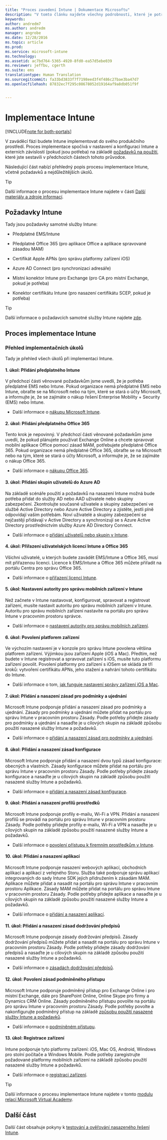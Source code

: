 ```yaml
---
title: "Proces zavedení Intune | Dokumentace Microsoftu"
description: "V tomto článku najdete všechny podrobnosti, které je potřeba vzít v úvahu při zavádění cloudového řešení do vašeho prostředí."
keywords: 
author: andredm7
ms.author: andredm
manager: angrobe
ms.date: 12/28/2016
ms.topic: article
ms.prod: 
ms.service: microsoft-intune
ms.technology: 
ms.assetid: ac7bd764-5365-4920-8fd0-ea57d5ebe039
ms.reviewer: jeffbu, cgerth
ms.suite: ems
translationtype: Human Translation
ms.sourcegitcommit: fa33bd3833f7f7198eed3f4f486c27bae3ba47d7
ms.openlocfilehash: 87832ec7f295c08678052d19164af9a8db051f9f


---
```


# <a name="intune-implementation"></a>Implementace Intune

[!INCLUDE[note for both-portals](../includes/note-for-both-portals.md)]

V zaváděcí fázi budete Intune implementovat do svého produkčního prostředí. Proces implementace spočívá v nastavení a konfiguraci Intune a externích závislostí (pokud jsou potřeba) na základě [požadavků na použití](section-3-determine-use-case-requirements.md), které jste sestavili v předchozích částech tohoto průvodce.

Následující část nabízí přehledný popis procesu implementace Intune, včetně požadavků a nejdůležitějších úkolů.

>[!TIP]
> Další informace o procesu implementace Intune najdete v části [Další materiály a zdroje informací](additional-resources.md).

## <a name="intune-requirements"></a>Požadavky Intune

Tady jsou požadavky samotné služby Intune:

-   Předplatné EMS/Intune

-   Předplatné Office 365 (pro aplikace Office a aplikace spravované zásadou MAM)

-   Certifikát Apple APNs (pro správu platformy zařízení iOS)

-   Azure AD Connect (pro synchronizaci adresáře)

-   Místní konektor Intune pro Exchange (pro CA pro místní Exchange, pokud je potřeba)

-   Konektor certifikátu Intune (pro nasazení certifikátu SCEP, pokud je potřeba)

>[!TIP]
> Další informace o požadavcích samotné služby Intune najdete [zde](https://docs.microsoft.com/intune/get-started/what-to-know-before-you-start-microsoft-intune).

## <a name="intune-implementation-process"></a>Proces implementace Intune

### <a name="overview-of-implementation-tasks"></a>Přehled implementačních úkolů

Tady je přehled všech úkolů při implementaci Intune.

#### <a name="task-1-add-intune-subscription"></a>1. úkol: Přidání předplatného Intune

V předchozí části věnované požadavkům jsme uvedli, že je potřeba předplatné EMS nebo Intune. Pokud organizace nemá předplatné EMS nebo Intune, obraťte se na Microsoft nebo na tým, které se stará o účty Microsoft, a informujte je, že se zajímáte o nákup řešení Enterprise Mobility + Security (EMS) nebo Intune.

-   Další informace o [nákupu Microsoft Intune](https://www.microsoft.com/en-us/cloud-platform/microsoft-intune-pricing).

#### <a name="task-2-add-office-365-subscription"></a>2. úkol: Přidání předplatného Office 365

Tento krok je nepovinný. V předchozí části věnované požadavkům jsme uvedli, že pokud plánujete používat Exchange Online a chcete spravovat mobilní aplikace Office pomocí zásad MAM, potřebujete předplatné Office 365. Pokud organizace nemá předplatné Office 365, obraťte se na Microsoft nebo na tým, které se stará o účty Microsoft, a informujte je, že se zajímáte o nákup Office 365.

-   Další informace o [nákupu Office 365](https://products.office.com/business/compare-office-365-for-business-plans).

#### <a name="task-3-add-users-groups-in-azure-ad"></a>3. úkol: Přidání skupin uživatelů do Azure AD

Na základě scénáře použití a požadavků na nasazení Intune možná bude potřeba přidat do služby AD nebo AAD uživatele nebo skupiny zabezpečení. Zkontrolujte současné uživatele a skupiny zabezpečení ve službě Active Directory nebo Azure Active Directory a zjistěte, jestli plně odpovídají vašim potřebám. Noví uživatelé a skupiny zabezpečení se nejčastěji přidávají v Active Directory a synchronizují se s Azure Active Directory prostřednictvím služby Azure AD Directory Connect.

-   Další informace o [přidání uživatelů nebo skupin v Intune](https://docs.microsoft.com/intune/get-started/start-with-a-paid-subscription-to-microsoft-intune-step-3).

#### <a name="task-4-assign-intune-and-office-365-user-licenses"></a>4. úkol: Přiřazení uživatelských licencí Intune a Office 365

Všichni uživatelé, u kterých budete zavádět EMS/Intune a Office 365, musí mít přiřazenou licenci. Licence k EMS/Intune a Office 365 můžete přiřadit na portálu Centra pro správu Office 365.

-   Další informace o [přiřazení licencí Intune](https://docs.microsoft.com/intune/get-started/start-with-a-paid-subscription-to-microsoft-intune-step-4).

#### <a name="task-5-set-mobile-device-management-authority-to-intune"></a>5. úkol: Nastavení autority pro správu mobilních zařízení v Intune

Než začnete v Intune nastavovat, konfigurovat, spravovat a registrovat zařízení, musíte nastavit autoritu pro správu mobilních zařízení v Intune. Autoritu pro správu mobilních zařízení nastavíte na portálu pro správu Intune v pracovním prostoru správce.

-   Další informace o [nastavení autority pro správu mobilních zařízení](https://docs.microsoft.com/intune/deploy-use/prerequisites-for-enrollment#step-2-set-mdm-authority).

#### <a name="task-6-enable-device-platforms"></a>6. úkol: Povolení platforem zařízení

Ve výchozím nastavení je v konzole pro správu Intune povolena většina platforem zařízení. Výjimkou jsou zařízení Apple (iOS a Mac). Předtím, než budete v Intune registrovat a spravovat zařízení s iOS, musíte tuto platformu zařízení povolit. Povolení platformy pro zařízení s iOSem se skládá ze tří kroků: vytvoření certifikátu APNs, jeho stažení a nahrání tohoto certifikátu do Intune.

-   Další informace o tom, [jak funguje nastavení správy zařízení iOS a Mac](https://docs.microsoft.com/intune/deploy-use/set-up-ios-and-mac-management-with-microsoft-intune).

#### <a name="task-7-add-and-deploy-terms-and-conditions-policies"></a>7. úkol: Přidání a nasazení zásad pro podmínky a ujednání

Microsoft Intune podporuje přidání a nasazení zásad pro podmínky a ujednání. Zásady pro podmínky a ujednání můžete přidat na portálu pro správu Intune v pracovním prostoru Zásady. Podle potřeby přidejte zásady pro podmínky a ujednání a nasaďte je u cílových skupin na základě způsobu použití nasazené služby Intune a požadavků.

-   Další informace o [přidání a nasazení zásad pro podmínky a ujednání](https://docs.microsoft.com/intune/deploy-use/terms-and-condition-policy-settings-in-microsoft-intune).

#### <a name="task-8-add-and-deploy-configuration-policies"></a>8. úkol: Přidání a nasazení zásad konfigurace

Microsoft Intune podporuje přidání a nasazení dvou typů zásad konfigurace: obecných a vlastních. Zásady konfigurace můžete přidat na portálu pro správu Intune v pracovním prostoru Zásady. Podle potřeby přidejte zásady konfigurace a nasaďte je u cílových skupin na základě způsobu použití nasazené služby Intune a požadavků.

-   Další informace o [přidání a nasazení zásad konfigurace](https://docs.microsoft.com/intune/deploy-use/manage-settings-and-features-on-your-devices-with-microsoft-intune-policies).

#### <a name="task-9-add-and-deploy-resource-profiles"></a>9. úkol: Přidání a nasazení profilů prostředků

Microsoft Intune podporuje profily e-mailu, Wi-Fi a VPN. Přidání a nasazení profilů se provádí na portálu pro správu Intune v pracovním prostoru Zásady. Podle potřeby přidejte profily e-mailu, Wi-Fi a VPN a nasaďte je u cílových skupin na základě způsobu použití nasazené služby Intune a požadavků.

-   Další informace o [povolení přístupu k firemním prostředkům v Intune](https://docs.microsoft.com/intune/deploy-use/enable-access-to-company-resources-with-microsoft-intune).

#### <a name="task-10-add-and-deploy-apps"></a>10. úkol: Přidání a nasazení aplikací

Microsoft Intune podporuje nasazení webových aplikací, obchodních aplikací a aplikací z veřejného Storu. Služba také podporuje správu aplikací integrovaných do sady Intune SDK jejich přidružením k zásadám MAM. Aplikace můžete přidat a nasadit na portálu pro správu Intune v pracovním prostoru Aplikace. Zásady MAM můžete přidat na portálu pro správu Intune v pracovním prostoru Zásady. Podle potřeby přidejte aplikace a nasaďte je u cílových skupin na základě způsobu použití nasazené služby Intune a požadavků.

-   Další informace o [přidání a nasazení aplikací](https://docs.microsoft.com/en-us/intune/deploy-use/deploy-apps).

#### <a name="task-11-add-and-deploy-compliance-policies"></a>11. úkol: Přidání a nasazení zásad dodržování předpisů

Microsoft Intune podporuje zásady dodržování předpisů. Zásady dodržování předpisů můžete přidat a nasadit na portálu pro správu Intune v pracovním prostoru Zásady. Podle potřeby přidejte zásady dodržování předpisů a nasaďte je u cílových skupin na základě způsobu použití nasazené služby Intune a požadavků.

-   Další informace o [zásadách dodržování předpisů](https://docs.microsoft.com/intune/deploy-use/introduction-to-device-compliance-policies-in-microsoft-intune).

#### <a name="task-12-enable-conditional-access-policies"></a>12. úkol: Povolení zásad podmíněného přístupu

Microsoft Intune podporuje podmíněný přístup pro Exchange Online i pro místní Exchange, dále pro SharePoint Online, Online Skype pro firmy a Dynamics CRM Online. Zásady podmíněného přístupu povolíte na portálu pro správu Intune v pracovním prostoru Zásady. Podle potřeby povolte a nakonfigurujte podmíněný přístup na základě [způsobu použití nasazené služby Intune a požadavků](section-3-determine-use-case-requirements.md).

-   Další informace o [podmíněném přístupu](https://docs.microsoft.com/intune/deploy-use/restrict-access-to-email-and-o365-services-with-microsoft-intune).

#### <a name="task-13-enroll-devices"></a>13. úkol: Registrace zařízení

Intune podporuje tyto platformy zařízení: iOS, Mac OS, Android, Windows pro stolní počítače a Windows Mobile. Podle potřeby zaregistrujte požadované platformy mobilních zařízení na základě způsobu použití nasazené služby Intune a požadavků.

-   Další informace o [registraci zařízení](https://docs.microsoft.com/intune/deploy-use/enroll-devices-in-microsoft-intune).

>[!TIP]
> Další informace o procesu implementace Intune najdete v tomto [modulu relací Microsoft Virtual Academy](https://mva.microsoft.com/training-courses/deploying-microsoft-enterprise-mobility-suite-16408?l=PPWNoZxvD_1404778676).

## <a name="next-section"></a>Další část

Další část obsahuje pokyny k [testování a ověřování nasazeného řešení Intune](section-9-test-and-validation.md).



<!--HONumber=Dec16_HO5-->


